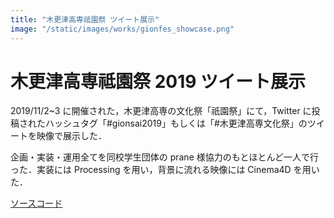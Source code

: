 ```yaml
---
title: "木更津高専祗園祭 ツイート展示"
image: "/static/images/works/gionfes_showcase.png"
---
```


# 木更津高専祗園祭 2019 ツイート展示

2019/11/2~3 に開催された，木更津高専の文化祭「祇園祭」にて，Twitter に投稿されたハッシュタグ「#gionsai2019」もしくは「#木更津高専文化祭」のツイートを映像で展示した．

企画・実装・運用全てを同校学生団体の prane 様協力のもとほとんど一人で行った．実装には Processing を用い，背景に流れる映像には Cinema4D を用いた．

[ソースコード](https://github.com/Kurogoma4D/gionfes_showcase)
